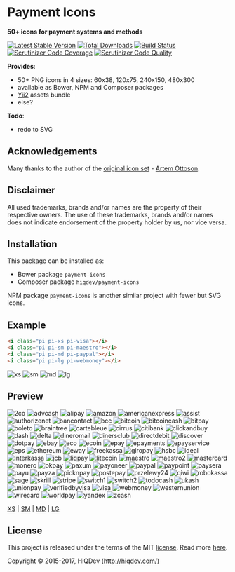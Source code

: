 # Payment Icons

**50+ icons for payment systems and methods**

[![Latest Stable Version](https://poser.pugx.org/hiqdev/payment-icons/v/stable)](https://packagist.org/packages/hiqdev/payment-icons)
[![Total Downloads](https://poser.pugx.org/hiqdev/payment-icons/downloads)](https://packagist.org/packages/hiqdev/payment-icons)
[![Build Status](https://img.shields.io/travis/hiqdev/payment-icons.svg)](https://travis-ci.org/hiqdev/payment-icons)
[![Scrutinizer Code Coverage](https://img.shields.io/scrutinizer/coverage/g/hiqdev/payment-icons.svg)](https://scrutinizer-ci.com/g/hiqdev/payment-icons/)
[![Scrutinizer Code Quality](https://img.shields.io/scrutinizer/g/hiqdev/payment-icons.svg)](https://scrutinizer-ci.com/g/hiqdev/payment-icons/)

**Provides**:

- 50+ PNG icons in 4 sizes: 60x38, 120x75, 240x150, 480x300
- available as Bower, NPM and Composer packages
- [Yii2](http://yiiframework.com) assets bundle
- else?

**Todo**:

- redo to SVG

## Acknowledgements

Many thanks to the author of the [original icon set](https://www.behance.net/gallery/11978553/50-FREE-Payment-system-icons) - [Artem Ottoson](https://www.behance.net/Ottoson).

## Disclaimer

All used trademarks, brands and/or names are the property of their respective owners.
The use of these trademarks, brands and/or names does not indicate endorsement
of the property holder by us, nor vice versa.

## Installation

This package can be installed as:

- Bower package `payment-icons`
- Composer package `hiqdev/payment-icons`

NPM package `payment-icons` is another similar project with fewer but SVG icons.

## Example

```html
<i class="pi pi-xs pi-visa"></i>
<i class="pi pi-sm pi-maestro"></i>
<i class="pi pi-md pi-paypal"></i>
<i class="pi pi-lg pi-webmoney"></i>
```

![xs](https://raw.githubusercontent.com/hiqdev/payment-icons/master/src/assets/png/xs/paypal.png)
![sm](https://raw.githubusercontent.com/hiqdev/payment-icons/master/src/assets/png/sm/webmoney.png)
![md](https://raw.githubusercontent.com/hiqdev/payment-icons/master/src/assets/png/md/maestro.png)
![lg](https://raw.githubusercontent.com/hiqdev/payment-icons/master/src/assets/png/lg/visa.png)

## Preview

![2co](https://raw.githubusercontent.com/hiqdev/payment-icons/master/src/assets/png/xs/2co.png)
![advcash](https://raw.githubusercontent.com/hiqdev/payment-icons/master/src/assets/png/xs/advcash.png)
![alipay](https://raw.githubusercontent.com/hiqdev/payment-icons/master/src/assets/png/xs/alipay.png)
![amazon](https://raw.githubusercontent.com/hiqdev/payment-icons/master/src/assets/png/xs/amazon.png)
![americanexpress](https://raw.githubusercontent.com/hiqdev/payment-icons/master/src/assets/png/xs/americanexpress.png)
![assist](https://raw.githubusercontent.com/hiqdev/payment-icons/master/src/assets/png/xs/assist.png)
![authorizenet](https://raw.githubusercontent.com/hiqdev/payment-icons/master/src/assets/png/xs/authorizenet.png)
![bancontact](https://raw.githubusercontent.com/hiqdev/payment-icons/master/src/assets/png/xs/bancontact.png)
![bcc](https://raw.githubusercontent.com/hiqdev/payment-icons/master/src/assets/png/xs/bcc.png)
![bitcoin](https://raw.githubusercontent.com/hiqdev/payment-icons/master/src/assets/png/xs/bitcoin.png)
![bitcoincash](https://raw.githubusercontent.com/hiqdev/payment-icons/master/src/assets/png/xs/bitcoincash.png)
![bitpay](https://raw.githubusercontent.com/hiqdev/payment-icons/master/src/assets/png/xs/bitpay.png)
![boleto](https://raw.githubusercontent.com/hiqdev/payment-icons/master/src/assets/png/xs/boleto.png)
![braintree](https://raw.githubusercontent.com/hiqdev/payment-icons/master/src/assets/png/xs/braintree.png)
![cartebleue](https://raw.githubusercontent.com/hiqdev/payment-icons/master/src/assets/png/xs/cartebleue.png)
![cirrus](https://raw.githubusercontent.com/hiqdev/payment-icons/master/src/assets/png/xs/cirrus.png)
![citibank](https://raw.githubusercontent.com/hiqdev/payment-icons/master/src/assets/png/xs/citibank.png)
![clickandbuy](https://raw.githubusercontent.com/hiqdev/payment-icons/master/src/assets/png/xs/clickandbuy.png)
![dash](https://raw.githubusercontent.com/hiqdev/payment-icons/master/src/assets/png/xs/dash.png)
![delta](https://raw.githubusercontent.com/hiqdev/payment-icons/master/src/assets/png/xs/delta.png)
![dineromail](https://raw.githubusercontent.com/hiqdev/payment-icons/master/src/assets/png/xs/dineromail.png)
![dinersclub](https://raw.githubusercontent.com/hiqdev/payment-icons/master/src/assets/png/xs/dinersclub.png)
![directdebit](https://raw.githubusercontent.com/hiqdev/payment-icons/master/src/assets/png/xs/directdebit.png)
![discover](https://raw.githubusercontent.com/hiqdev/payment-icons/master/src/assets/png/xs/discover.png)
![dotpay](https://raw.githubusercontent.com/hiqdev/payment-icons/master/src/assets/png/xs/dotpay.png)
![ebay](https://raw.githubusercontent.com/hiqdev/payment-icons/master/src/assets/png/xs/ebay.png)
![eco](https://raw.githubusercontent.com/hiqdev/payment-icons/master/src/assets/png/xs/eco.png)
![ecoin](https://raw.githubusercontent.com/hiqdev/payment-icons/master/src/assets/png/xs/ecoin.png)
![epay](https://raw.githubusercontent.com/hiqdev/payment-icons/master/src/assets/png/xs/epay.png)
![epayments](https://raw.githubusercontent.com/hiqdev/payment-icons/master/src/assets/png/xs/epayments.png)
![epayservice](https://raw.githubusercontent.com/hiqdev/payment-icons/master/src/assets/png/xs/epayservice.png)
![eps](https://raw.githubusercontent.com/hiqdev/payment-icons/master/src/assets/png/xs/eps.png)
![ethereum](https://raw.githubusercontent.com/hiqdev/payment-icons/master/src/assets/png/xs/ethereum.png)
![eway](https://raw.githubusercontent.com/hiqdev/payment-icons/master/src/assets/png/xs/eway.png)
![freekassa](https://raw.githubusercontent.com/hiqdev/payment-icons/master/src/assets/png/xs/freekassa.png)
![giropay](https://raw.githubusercontent.com/hiqdev/payment-icons/master/src/assets/png/xs/giropay.png)
![hsbc](https://raw.githubusercontent.com/hiqdev/payment-icons/master/src/assets/png/xs/hsbc.png)
![ideal](https://raw.githubusercontent.com/hiqdev/payment-icons/master/src/assets/png/xs/ideal.png)
![interkassa](https://raw.githubusercontent.com/hiqdev/payment-icons/master/src/assets/png/xs/interkassa.png)
![jcb](https://raw.githubusercontent.com/hiqdev/payment-icons/master/src/assets/png/xs/jcb.png)
![liqpay](https://raw.githubusercontent.com/hiqdev/payment-icons/master/src/assets/png/xs/liqpay.png)
![litecoin](https://raw.githubusercontent.com/hiqdev/payment-icons/master/src/assets/png/xs/litecoin.png)
![maestro](https://raw.githubusercontent.com/hiqdev/payment-icons/master/src/assets/png/xs/maestro.png)
![maestro2](https://raw.githubusercontent.com/hiqdev/payment-icons/master/src/assets/png/xs/maestro2.png)
![mastercard](https://raw.githubusercontent.com/hiqdev/payment-icons/master/src/assets/png/xs/mastercard.png)
![monero](https://raw.githubusercontent.com/hiqdev/payment-icons/master/src/assets/png/xs/monero.png)
![okpay](https://raw.githubusercontent.com/hiqdev/payment-icons/master/src/assets/png/xs/okpay.png)
![paxum](https://raw.githubusercontent.com/hiqdev/payment-icons/master/src/assets/png/xs/paxum.png)
![payoneer](https://raw.githubusercontent.com/hiqdev/payment-icons/master/src/assets/png/xs/payoneer.png)
![paypal](https://raw.githubusercontent.com/hiqdev/payment-icons/master/src/assets/png/xs/paypal.png)
![paypoint](https://raw.githubusercontent.com/hiqdev/payment-icons/master/src/assets/png/xs/paypoint.png)
![paysera](https://raw.githubusercontent.com/hiqdev/payment-icons/master/src/assets/png/xs/paysera.png)
![payu](https://raw.githubusercontent.com/hiqdev/payment-icons/master/src/assets/png/xs/payu.png)
![payza](https://raw.githubusercontent.com/hiqdev/payment-icons/master/src/assets/png/xs/payza.png)
![picknpay](https://raw.githubusercontent.com/hiqdev/payment-icons/master/src/assets/png/xs/picknpay.png)
![postepay](https://raw.githubusercontent.com/hiqdev/payment-icons/master/src/assets/png/xs/postepay.png)
![przelewy24](https://raw.githubusercontent.com/hiqdev/payment-icons/master/src/assets/png/xs/przelewy24.png)
![qiwi](https://raw.githubusercontent.com/hiqdev/payment-icons/master/src/assets/png/xs/qiwi.png)
![robokassa](https://raw.githubusercontent.com/hiqdev/payment-icons/master/src/assets/png/xs/robokassa.png)
![sage](https://raw.githubusercontent.com/hiqdev/payment-icons/master/src/assets/png/xs/sage.png)
![skrill](https://raw.githubusercontent.com/hiqdev/payment-icons/master/src/assets/png/xs/skrill.png)
![stripe](https://raw.githubusercontent.com/hiqdev/payment-icons/master/src/assets/png/xs/stripe.png)
![switch1](https://raw.githubusercontent.com/hiqdev/payment-icons/master/src/assets/png/xs/switch1.png)
![switch2](https://raw.githubusercontent.com/hiqdev/payment-icons/master/src/assets/png/xs/switch2.png)
![todocash](https://raw.githubusercontent.com/hiqdev/payment-icons/master/src/assets/png/xs/todocash.png)
![ukash](https://raw.githubusercontent.com/hiqdev/payment-icons/master/src/assets/png/xs/ukash.png)
![unionpay](https://raw.githubusercontent.com/hiqdev/payment-icons/master/src/assets/png/xs/unionpay.png)
![verifiedbyvisa](https://raw.githubusercontent.com/hiqdev/payment-icons/master/src/assets/png/xs/verifiedbyvisa.png)
![visa](https://raw.githubusercontent.com/hiqdev/payment-icons/master/src/assets/png/xs/visa.png)
![webmoney](https://raw.githubusercontent.com/hiqdev/payment-icons/master/src/assets/png/xs/webmoney.png)
![westernunion](https://raw.githubusercontent.com/hiqdev/payment-icons/master/src/assets/png/xs/westernunion.png)
![wirecard](https://raw.githubusercontent.com/hiqdev/payment-icons/master/src/assets/png/xs/wirecard.png)
![worldpay](https://raw.githubusercontent.com/hiqdev/payment-icons/master/src/assets/png/xs/worldpay.png)
![yandex](https://raw.githubusercontent.com/hiqdev/payment-icons/master/src/assets/png/xs/yandex.png)
![zcash](https://raw.githubusercontent.com/hiqdev/payment-icons/master/src/assets/png/xs/zcash.png)

[XS](docs/PreviewXS.md) | [SM](docs/PreviewSM.md) | [MD](docs/PreviewMD.md) | [LG](docs/PreviewLG.md)

## License

This project is released under the terms of the MIT [license](LICENSE).
Read more [here](http://choosealicense.com/licenses/mit).

Copyright © 2015-2017, HiQDev (http://hiqdev.com/)
